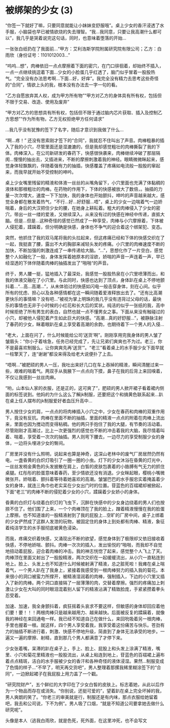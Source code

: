 # 被绑架的少女 (3)

“你签一下就好了嘛，只要同意就能让小妹妹变舒服哦”。桌上少女的香汗浸透了水手服，小脑袋也早已被情欲烧的失去理智。“我…我同意，只要让我高潮什么都可以”，我几乎是哭着说完这句话，同时，也意味着堕落的开始…

一张张白纸扔在了我面前…“甲方：艾利浩斯学院附属研究院有限公司；乙方：白雨欣（身份证号：1101012003…”

“呜呜…想”，肉棒依旧一点点摩擦着下面的密穴，在门口徘徊着，却始终不插入，一点一点继续挑逗着下面…少女的小脸蛋几乎红透了，脑门似乎冒着一股股热气。“完全没有办法思考啊…下面…好，好痒”。我完全没有精力去思考这些奇怪的“合同”，情欲上头的我，根本没有办法去一字一句的看。

“乙方自愿放弃其人权，成为甲方所有物”“甲方对乙方的身体具有所有权，包括但不限于交易、改造、使用及废弃”

“甲方对乙方的思想具有所有权，包括但不限于通过脑内芯片获取、插入及控制乙方思想”“作为所有物，乙方无权拒绝甲方任何请求”

…我几乎没有犹豫的签下了名字，随后才意识到我做了什么…

“啊…疼！” 还没有思索刚才签下的“合同”，我就忍不住叫出了声音。肉棒粗暴的插入了我的小穴，尽管里面还是湿漉漉的，但是我却感觉粗壮的肉棒撕裂了我的下体。肉棒深入，在公司新研发的春药下，快感很快袭来，肉棒继续冲破了那层隔阂…慢慢的抽出去，又插进来，不断的摩擦刺激着我的神经。眼睛微微眯起来，感觉身体轻飘飘的，伴随着强有力的抽插，快感覆盖了疼痛如电流般一股股的窜起来，而我早就开始不受控制的呻吟。

桌上少女嘴里残留的精液和体液一丝丝的从嘴角留下，小穴里面也充满了体黏稠的液体和那根粗壮的肉棒。在药物的作用下，下体的快感被放大了数倍，。抽插的力量一次次增大，速度一下下加快，我的身体也开始颤抖，呻吟的声音越来越大，感觉全身都在散发着热气，“不行…好…好舒服…唔”，桌上的少女一边喘着气一边娇喘着，身后的大汉把住少女的腰，在她身上耕耘着。粗大的肉棒侵入了少女的密穴，带出一丝一缕的爱液，又继续深入。从来没有过的快感在神经中传递，直抵大脑。但是…但是…这种奇怪的感觉已然成了一种享受，肉棒与小穴摩擦着，下体被人侵犯着，蹂躏着，但分明确是快感，身体也不争气的迎合着这个绑架犯、变态。

突然，他抓住了我的双马尾将我的头拉起来，但这疼痛已经和下体的快感交织在了一起，我挺直了腰，露出不大的胸部来减轻头发的疼痛。小穴里的肉棒速度不断的加快，不断加强的刺激连成了一串传递给大脑。“…”，思想化作了一片空白，感觉整个人如融化了一般，身体发挥着她原本的淫欲，娇喘的声音一声连着一声，早已经湿透的下体伴随着肉棒的抽插发出了“啪啪“的声音。

终于，男人腰一挺，猛地插入了最深处，我感觉一股股热泉在小穴里喷薄而出，和我的体液交融在了小穴里。与此同时，快感也达到了顶点，身体趴在桌上不停地颤抖着…“…高…高潮…”，从未体验过的快感如闪电一般击穿身体，刻在心间。似乎所有的忧虑、担心以及各种感情都在这一瞬间随着爱液释放出去了。“还有比高潮更快乐的事情嘛？没有吧…”被视为掌上明珠的我几乎没有违背过父母的话，最快乐的事情也无非于小时候的小红花和长大后的奖状。纯洁的似乎一张纸的我，高中时候拒绝了所有男生的表白，自然也就一点不懂男女之事。下面从来没有触碰过的小穴，却被他人侵犯着产生如此巨大的快感。“高潮…真的好舒服…”，被静脉注射了春药的少女，眯着眼趴在桌上享受着高潮的余韵，也期待着下一个男人的入侵…

“老大，上面在问了，什么时候能给公司‘送货’啊”。刚刚享用完我身体的男人皱了皱眉头：“你小子着啥急，任务已经完成了，先让兄弟们爽爽也不为过。老三，你不是最喜欢制服么，让你爽爽先再‘送货’”。“老三”看着桌上的水手服少女下面早就一柱擎天了，连“谢谢”都没来得及给老大说便扑了上去。

“唔啊…”被肥硕的男人一压，我吐出来好几口在车上吞掉的精液，瞬间清醒过来一些，艰难的喘着气。两双手从我腋下一点点向下摸，鼻子在我的后背上来回嗅着，不仅让我感到一丝丝肉麻。

“哟，山本仙人家的衣服，还是正的，这可爽了”，肥硕的男人掀开裙子看着裙内侧面的标签说到。他妈的为什么这么了解jk制服，还要把这个和搞黄色联系起来…趴在桌上任人摆布的jk制服爱好者血压升高中…

男人按住少女的肩，一点点的将肉棒插入小穴之中，少女在春药和肉棒的双重作用下，竟没有反抗。肉棒在里面不断的抽插，里面的精液一点点的附着在肉棒上流出来，里面也因为搅动而变得粘稠。他的两只手抱住了我的大腿，有节奏的活动着。尽管刚刚才高潮过，比上一次更强烈的感觉也不断的冲击着我的大脑，我尽情着叫着、喘着，享受着一次次的抽插。男人则弯下腰去，一边尽力的享受制服少女的身体，一边将头埋进少女的臀间。

厂房里并没有什么照明，说起来也算是神奇，这深山老林中的废气厂房居然仍然有电，一盏昏黄的白炽灯吸引了一圈一圈的小虫。灯下的少女沐浴在昏黄的灯光中，一丝丝发梢金黄色的头发披散在肩上，白皙的皮肤包裹着的小胳膊有气无力的抓住桌腿。红彤彤的脸蛋意味着春药，至少情欲还没有消退。少女眯起眼，樱桃小嘴微微张开。娇喘着、颤抖着等待着她喜欢的高潮。皱皱巴巴的水手服忠实着掩盖着少女的身体，就连三角巾也老实呆在少女出门时的位置。苷蓝色的百褶裙却被掀起，下面“老三”的肉棒不断的侵犯着少女的小穴，蹂躏着少女娇小的身体。

昏黄的白炽灯与绕着白炽灯的飞虫下，沉醉在快感中的少女身边绕着的男人们也按捺不住了。他们围了上来，一个个肉棒顶在了我的脸上，蹭着精液慢慢在我的脸蛋上摩擦。也不知道谁的一股精液射到了我的屁股上…空旷的厂房中间，桌子上绑着的少女俨然成了这群人发泄的玩物，被固定住的身体上到处都有肉棒、精液，象征着纯洁学生的水手服彻底被黄色浸染。

而我，疼痛交织着快感，又涌现出不断的欲望，感觉身体到了极限却又依旧接收着快感，不停地娇喘、颤抖。肉棒一次次的插入，发出愉悦的“啪啪，而我却不自觉地扭动着屁股，迎合着肉棒的冲击。我的神志恍惚了起来，感觉整个人飞上了天。肉棒顶在里面又射出了一股股精液，两次交织在一起缓缓流出，从小穴一直粘连到地上。脸上、头发上也不知道什么时候被射满了精液，总之脏死啦！我瘫在桌上喘着气，一个男人趴在了我身上，紧接着我感受到一根肉棒努力的插入我的菊花。本来很小的洞口被蛮力所撑开，被精液湿润着的肉棒，强制插入，下边的小穴里又插入了新的肉棒。两个洞口直接隔了一层薄薄的肉，交替着摩擦。强烈的疼痛加上刺激让少女在大叫的同时眼泪混着别人留下的精液沾满了精致脸庞，手紧紧攒着拳头忍受着。

加速、加速，我全身颤抖着，疯狂摇着头哀求不要这样，但敏感的身体却回应着他们要！要！！！两根肉棒只是越来越用力、越来越快。后面被反复的蹂躏着，就像我的神经在来回通电一样。我已经不知道自己在做什么，来回吮吸着另一根肉棒，手里也握着一根。就这样，四个男人享受着我，我享受着这份痛苦与快乐。苍劲有力的抽插不断进行着，刺激、快感不停地升级，简直到了身体无法承受的地步。一遍又一遍的摩擦、射精，直到那几个男人都满意了才停下来。

少女张着嘴，呆滞的趴在桌子上，手上、脸上、屁股上和头发上涂满了精液，嘴里、小穴和菊花里精液也一股股流出，从桌上粘连到地上，苷蓝色的百褶裙上遍布着点点精斑，洁白的水手服被少女的香汗和各种奇怪的液体浸湿。果然…制服变成了色情的样子…“不早了，明天再交货吧”，男人整理着那摞我稀里糊涂签下的“合同”，一边掀起裙子在我屁股上用力盖了一个戳。

“研究院财产”，五个鲜红的大字印在了少女白皙的皮肤上。标志着她，从此以后作为一个物品而存在或消失。“你别说，还挺可爱的”，望着趴在桌上完全坏掉的我，男人爽朗的笑了。“你老三的审美就是行，制服还是有内味，那点衣服给她留着吧，我去和公司说，下不为例”。男人吸了口烟，“就是不知道公司要拿她去做什么研究呢”。

头像是本人（逃我白雨欣，就是色死，死外面，在这里冲死，也不会写文

